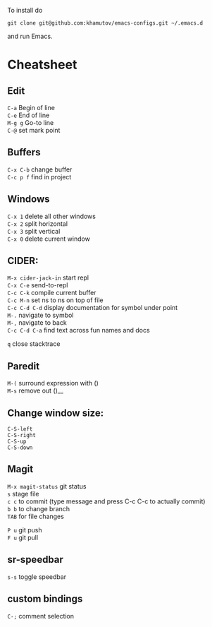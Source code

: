 To install do

```console
git clone git@github.com:khamutov/emacs-configs.git ~/.emacs.d
```

and run Emacs.

# Cheatsheet

## Edit

`C-a` Begin of line  
`C-e` End of line  
`M-g g` Go-to line  
`C-@` set mark point  

## Buffers

`C-x C-b` change buffer  
`C-c p f` find in project  

## Windows

`C-x 1` delete all other windows  
`C-x 2` split horizontal  
`C-x 3` split vertical  
`C-x 0` delete current window  

## CIDER:

`M-x cider-jack-in` start repl  
`C-x C-e` send-to-repl  
`C-c C-k` compile current buffer  
`C-c M-n` set ns to ns on top of file  
`C-c C-d C-d` display documentation for symbol under point  
`M-.` navigate to symbol  
`M-,` navigate to back  
`C-c C-d C-a` find text across fun names and docs  

`q` close stacktrace  

## Paredit

`M-(` surround expression with ()  
`M-s` remove out ()__

## Change window size:

`C-S-left`  
`C-S-right`  
`C-S-up`  
`C-S-down`  

## Magit

`M-x magit-status` git status  
`s` stage file  
`c c` to commit (type message and press C-c C-c to actually commit)  
`b b` to change branch  
`TAB` for file changes  

`P u` git push  
`F u` git pull  

## sr-speedbar

`s-s` toggle speedbar

## custom bindings

`C-;` comment selection
